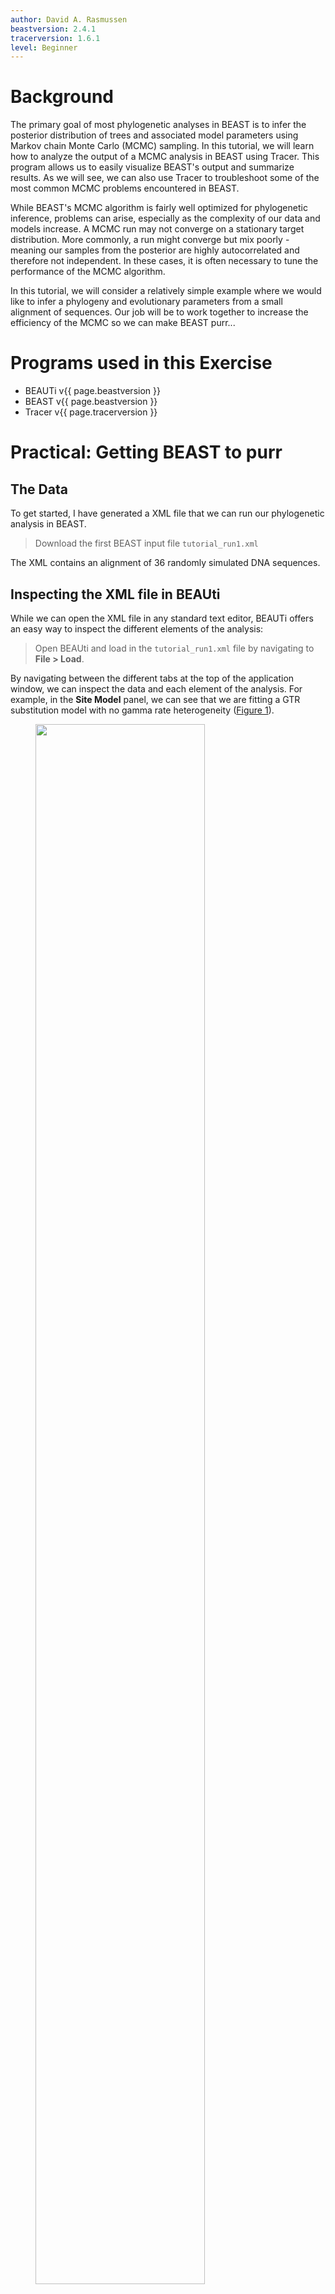 ```yaml
---
author: David A. Rasmussen
beastversion: 2.4.1
tracerversion: 1.6.1
level: Beginner
---
```



# Background

The primary goal of most phylogenetic analyses in BEAST is to infer the posterior distribution of trees and associated model parameters using Markov chain Monte Carlo (MCMC) sampling. In this tutorial, we will learn how to analyze the output of a MCMC analysis in BEAST using Tracer. This program allows us to easily visualize BEAST's output and summarize results. As we will see, we can also use Tracer to troubleshoot some of the most common MCMC problems  encountered in BEAST.

While BEAST's MCMC algorithm is fairly well optimized for phylogenetic inference, problems can arise, especially as the complexity of our data and models increase. A MCMC run may not converge on a stationary target distribution. More commonly, a run might converge but mix poorly - meaning our samples from the posterior are highly autocorrelated and therefore not independent. In these cases, it is often necessary to tune the performance of the MCMC algorithm.

In this tutorial, we will consider a relatively simple example where we would like to infer a phylogeny and evolutionary parameters from a small alignment of sequences.  Our job will be to work together to increase the efficiency of the MCMC so we can make BEAST purr...


# Programs used in this Exercise



-  BEAUTi v{{ page.beastversion }}
-  BEAST v{{ page.beastversion }}
-  Tracer v{{ page.tracerversion }} 




# Practical: Getting BEAST to purr



## The Data

To get started, I have generated a XML file that we can run our phylogenetic analysis in BEAST.


> Download the first BEAST input file `tutorial_run1.xml`
> 

The XML contains an alignment of 36 randomly simulated DNA sequences. 


## Inspecting the XML file in BEAUti

While we can open the XML file in any standard text editor, BEAUTi offers an easy way to inspect the different elements of the analysis: 


> Open BEAUti and load in the `tutorial_run1.xml` file by navigating to **File > Load**.
> 

By navigating between the different tabs at the top of the application window, we can inspect the data and each element of the analysis. For example, in the **Site Model** panel, we can see that we are fitting a GTR substitution model with no gamma rate heterogeneity ([Figure 1](#fig:beauti_run1)).

<figure>
	<a id="fig:beauti_run1"></a>
	<img style="width:80.0%;" src="figures/beauti_run1.png" alt="">
	<figcaption>Figure 1: The Site Model panel in BEAUTi</figcaption>
</figure>
<br>



### Running the XML in BEAST

We are now ready to run our first analysis in BEAST.


> Open BEAST and choose `tutorial_run1.xml` as the BEAST XML file. Then click **Run**.
> 

<figure>
	<a id="fig:beast_run1"></a>
	<img style="width:50.0%;" src="figures/beast_input_run1.png" alt="">
	<figcaption>Figure 2: Running BEAST with a user-specified random number seed.</figcaption>
</figure>
<br>


If you set the random number seed to 1985, you should be able to reproduce my results exactly ([Figure 2](#fig:beast_run1)). Feel free to use another seed if you would like to experiment. Since we are only running 200,000 iterations, the MCMC should finish running in under 30 seconds.


### Visualizing BEAST's output in Tracer


> Open Tracer and navigate to **File > Import Trace File**, then open `tutorial_run1.log`
> 

Tracer allows us to quickly visualize BEAST's MCMC output in order to check performance and see our parameter estimates. On the left there is a panel where all model parameters are listed along with their mean posterior estimates and Effective Sample Size (ESS). Recall that the ESS tells us how many pseudo-independent samples we have from the posterior, so the higher the better. Here, we can see that the ESS is low for all parameters, indicating that we do not yet have a good estimate of the posterior distribution.

By selecting a parameter in the left panel and then clicking on the **Trace** tab, we can see how the MCMC explored parameter space ([Figure 3](#fig:tracer_run1)). For the clockRate parameter for instance, we see that the chain quickly converged to a value of about 0.01 (the true value used to simulate the sequence data), but mixing was poor, hence the low ESS. 

<figure>
	<a id="fig:tracer_run1"></a>
	<img style="width:80.0%;" src="figures/tracer_run1.png" alt="">
	<figcaption>Figure 3: A trace plot for the clockRate parameter</figcaption>
</figure>
<br>


We can also be see our posterior estimates for each parameter by clicking on the **Estimates** tab while highlighting the desired parameter in the left panel. This provides us with various summary statistics and a frequency histogram representing our estimate of the posterior distribution constructed from our MCMC samples. For the clockRate parameter, we can see that our estimate of the posterior is extremely rough, again because we have so few uncorrelated samples from the posterior ([Figure 4](#fig:tracer_run1_ests)).

<figure>
	<a id="fig:tracer_run1_ests"></a>
	<img style="width:80.0%;" src="figures/tracer_run1_ests.png" alt="">
	<figcaption>Figure 4: Posterior estimates of the clockRate in Tracer.</figcaption>
</figure>
<br>



### Run 2: Increasing the chain length

By checking the ESS, trace plots and parameter estimates, we got the picture that none of our parameters in Run 1 mixed well. In this case, the simplest thing to try is to rerun the MCMC for more iterations.


> Load the `tutorial_run1.xml` back into BEAUti using **File > Load**. Navigate to the MCMC panel and increase the chain length to 1 million . You may also want to change the file name for the log file to `tutorial_run2.log` so we do not overwrite our previous results. When done, navigate **File > Save As** and save as `tutorial_run2.xml`.
> 


> Run the `tutorial_run2.xml` file in BEAST as we did before. When done, open the `tutorial_run2.log` in Tracer.
> 

<figure>
	<a id="fig:beauti_run2"></a>
	<img style="width:80.0%;" src="figures/beauti_run2.png" alt="">
	<figcaption>Figure 5: Increasing the chain length in BEAUTi</figcaption>
</figure>
<br>


Looking at the MCMC output in Tracer, we see that that increasing the chain length did help some ([Figure 6](#fig:tracer_run2)). The ESS values are higher and the traces look better, but still not great. In the next section, we will continue to focus on the clockRate parameter because it still has a low ESS and appears to mix especially poorly. 

<figure>
	<a id="fig:tracer_run2"></a>
	<img style="width:80.0%;" src="figures/tracer_run2.png" alt="">
	<figcaption>Figure 6: A trace plot for the clockRate parameter</figcaption>
</figure>
<br>



### Run 3: Changing the clockRate operators

If one parameter in particular is not converging or mixing well, we can try to tweak that parameter's operator(s). Remember that BEAST's operators control what new parameter values are proposed at each MCMC iteration and how these proposals are made (i.e. the proposal distribution). Since the **clockRate** parameter was not mixing well in Run 2, we will try increasing the frequency at which new **clockRates** are proposed.


> Load the `tutorial_run2.xml` back into BEAUti and select `View > Show Operators` panel. This will bring up a new panel showing all the operators in use ([Figure 7](#fig:beauti_run3)). Click on the black triangle next to `Scale:clockRate`. In the menu that drops down, check **Optimize**. In the box to the right of `Scale.clockRate`, change the value from **0.1** to **3.0**. Now navigate to the MCMC panel and change the file name for the log file to `tutorial_run3.log`. When done, save as `tutorial_run3.xml`.
> 

<figure>
	<a id="fig:beauti_run3"></a>
	<img style="width:80.0%;" src="figures/beauti_run3.png" alt="">
	<figcaption>Figure 7: The Operators panel in BEAUTi</figcaption>
</figure>
<br>
 

So, what just happened? We told BEAST to try to automatically optimize the scale operator on the clockRate, which moves the parameter value up or down. Note that by default, operators are automatically optimized in BEAST, but for the purposes of this tutorial I turned off auto-optimization to get especially bad mixing. We also increased the weight on this scale operator so that new **clockRates** will be proposed more often in the MCMC. Going from a weight of 0.1 to 3.0 means that new proposals for that parameter will be made thirty times as often, but the frequency at which a given operator is called depends on the weights given to other operators. So if there are parameters with very high ESS values, we may want to reallocate weight on their operators to operators on less well mixing parameters. For fun, you may want to guess what each operator in the **Operators** panel is doing.



> Run the `tutorial_run3.xml` in BEAST and then open the `tutorial_run3.log` in Tracer.
> 

We can see that optimizing the operator dramatically improves mixing for the clockRate ([Figure 8](#fig:tracer_run3)). But there is still room for improvement.

<figure>
	<a id="fig:tracer_run3"></a>
	<img style="width:80.0%;" src="figures/tracer_run3.png" alt="">
	<figcaption>Figure 8: A trace plot for the clockRate parameter</figcaption>
</figure>
<br>
 

One thing to keep in mind is that BEAST is using MCMC to explore a multidimensional parameter space, and poor mixing in one dimension can be caused by poor mixing in another dimension. This often arises because two parameters are highly correlated. We can identify these correlations in Tracer by visualizing the joint distribution of a pair of parameters together. To do this, select one parameter in the left panel and then, while holding the command key (Mac) or control key (Windows), select another. Then click on the **Joint-Marginal** tab at the top. Looking at the pairwise joint distribution for **TreeHeight** and **clockRate**, we see that these two parameters are highly negatively correlated ([Figure 9](#fig:tracer_run3Joint)). We therefore may want to add an operator that updates these parameters together to more efficiently explore their parameter space.

<figure>
	<a id="fig:tracer_run3Joint"></a>
	<img style="width:80.0%;" src="figures/tracer_run3Joint.png" alt="">
	<figcaption>Figure 9: The joint posterior distribution of TreeHeight and clockRate</figcaption>
</figure>
<br>



### Run 4: Adding an upDown operator

The easiest way to improve MCMC performance when two parameters are highly negatively correlated is to add an **UpDown** operator. This operator scales one parameter up while scaling the other parameter down. If two parameters are highly positively correlated we can also use this operator to scale both parameters in the same direction, up or down. 


> Load the `tutorial_run3.xml` back into BEAUti and select `View > Show Operators` panel. Click on the black triangle next to **UpDown clockRate**. In the menu that drops down, check **Optimize**. In the box to the right, change the weight on the UpDown operator from **0.0** to **3.0**. In the MCMC panel, change the file name for the log file to `tutorial_run4.log`. When done, save as tutorial_run4.xml`.
> 

We just added an **UpDown** operator on the **clockRate** and the **TreeHeight**. The fact that these two parameters are highly negatively correlated makes perfect sense. An increase in the **clockRate** means that less time is needed for substitutions to accumulate along branches; meaning branches can be shorter and yet still explain the same amount of accumulated evolutionary change in the sequence data. If all branches in the tree become shorter, then the total **TreeHeight** will also decrease. Thus it makes sense to include an **UpDown** operator on **clockRate** and **TreeHeight**. In fact, by default BEAUTi includes this operator. However, I disabled it in the original XML file by setting the weight on this operator to zero for the purpose of illustration.


> Run the `tutorial_run4.xml` in BEAST and then open the `tutorial_run4.log` in Tracer.
> 

Looking at the MCMC output in Tracer, we see that all parameters are starting to mix well with relatively high ESS values. Personally, I would probably want to run one final MCMC for several million iterations just to be on the safe side, but this can easily be done by adding more iterations to the chain as we did for Run 2.  Alternatively, multiple different MCMC runs can be combined using the program LogCombiner that comes packaged with BEAST. This may be better than running one single long analysis, as it allows us to be sure independent runs are converging on similar parameters.  

<figure>
	<a id="fig:tracer_run4"></a>
	<img style="width:80.0%;" src="figures/tracer_run4.png" alt="">
	<figcaption>Figure 10: A trace plot for the clockRate parameter</figcaption>
</figure>
<br>



### Further things to keep in mind


-  The number of MCMC iterations needed to achieve a reasonable posterior sample in this tutorial was quite small. With larger alignments, much longer chains may be needed.
-  In this tutorial we only considered MCMC performance with respect to exploring parameter space, but we also need to consider tree space. One simple diagnostic for checking convergence and mixing in tree space is to look at the trace plot for the tree likelihood. Poor mixing in the tree likelihood can indicate problems exploring tree space.
-  It is always a good idea to check your posterior estimates against sampling from the prior.  



# Useful Links


-  [*Bayesian Evolutionary Analysis with BEAST 2; chapter 10.*](http://www.beast2.org/book.html)  {% cite BEAST2book2014 --file Troubleshooting/master-refs %}



----

# Relevant References

{% bibliography --cited --file Troubleshooting/master-refs %}


